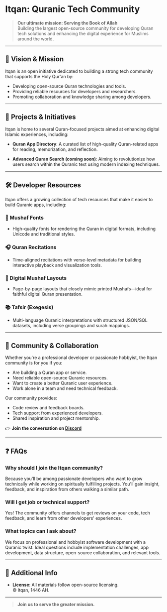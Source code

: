# Itqan: Quranic Tech Community

> **Our ultimate mission: Serving the Book of Allah**  
> Building the largest open-source community for developing Quran tech solutions and enhancing the digital experience for Muslims around the world.

---

## 🎯 Vision & Mission

Itqan is an open initiative dedicated to building a strong tech community that supports the Holy Qur'an by:

- Developing open-source Quran technologies and tools.
- Providing reliable resources for developers and researchers.
- Promoting collaboration and knowledge sharing among developers.

---

## 🧩 Projects & Initiatives

Itqan is home to several Quran-focused projects aimed at enhancing digital Islamic experiences, including:

- **Quran App Directory**: A curated list of high-quality Quran-related apps for reading, memorization, and reflection.

- **Advanced Quran Search (coming soon)**: Aiming to revolutionize how users search within the Quranic text using modern indexing techniques.

---

## 🛠️ Developer Resources

Itqan offers a growing collection of tech resources that make it easier to build Quranic apps, including:

### 📖 Mushaf Fonts
- High-quality fonts for rendering the Quran in digital formats, including Unicode and traditional styles.

### 🎧 Quran Recitations
- Time-aligned recitations with verse-level metadata for building interactive playback and visualization tools.

### 📄 Digital Mushaf Layouts
- Page-by-page layouts that closely mimic printed Mushafs—ideal for faithful digital Quran presentation.

### 📚 Tafsir (Exegesis)
- Multi-language Quranic interpretations with structured JSON/SQL datasets, including verse groupings and surah mappings.

---

## 👥 Community & Collaboration

Whether you're a professional developer or passionate hobbyist, the Itqan community is for you if you:

- Are building a Quran app or service.
- Need reliable open-source Quranic resources.
- Want to create a better Quranic user experience.
- Work alone in a team and need technical feedback.

Our community provides:

- Code review and feedback boards.
- Tech support from experienced developers.
- Shared inspiration and project mentorship.

👉 **Join the conversation on [Discord](https://discord.gg/24CskUbuuB)**

---

## ❓ FAQs

### Why should I join the Itqan community?
Because you'll be among passionate developers who want to grow technically while working on spiritually fulfilling projects. You'll gain insight, feedback, and inspiration from others walking a similar path.

### Will I get job or technical support?
Yes! The community offers channels to get reviews on your code, tech feedback, and learn from other developers' experiences.

### What topics can I ask about?
We focus on professional and hobbyist software development with a Quranic twist. Ideal questions include implementation challenges, app development, data structure, open-source collaboration, and relevant tools.

---

## 📌 Additional Info

- **License**: All materials follow open-source licensing.  
  © Itqan, 1446 AH.

---

> **Join us to serve the greater mission.**
